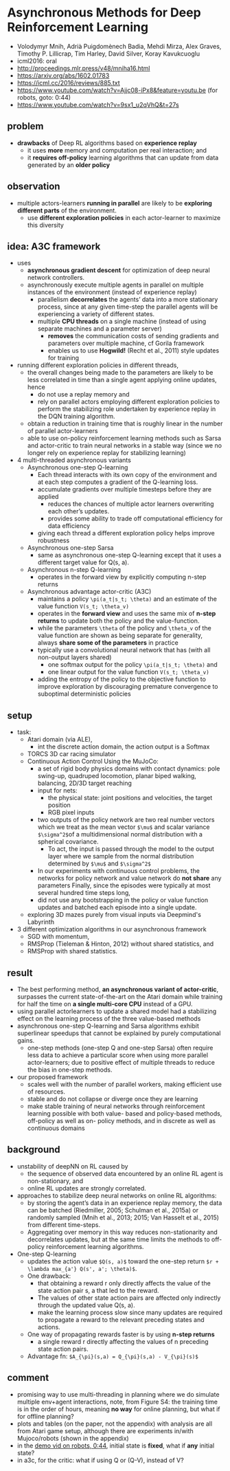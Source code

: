 # Asynchronous Methods for Deep Reinforcement Learning
* Volodymyr Mnih, Adrià Puigdomènech Badia, Mehdi Mirza, Alex Graves, Timothy P. Lillicrap, Tim Harley,
  David Silver, Koray Kavukcuoglu
* icml2016: oral
* http://proceedings.mlr.press/v48/mniha16.html
* https://arxiv.org/abs/1602.01783
* https://icml.cc/2016/reviews/885.txt
* https://www.youtube.com/watch?v=Ajjc08-iPx8&feature=youtu.be (for robots, goto: 0:44)
* https://www.youtube.com/watch?v=9sx1_u2qVhQ&t=27s

## problem
* **drawbacks** of Deep RL algorithms based on **experience replay**
  * it uses **more** memory and computation per real interaction; and
  * it **requires off-policy** learning algorithms that can update from data generated by an **older policy**

## observation
* multiple actors-learners **running in parallel** are likely to be **exploring different parts** of the environment.
  * use **different exploration policies** in each actor-learner to maximize this diversity

## idea: A3C framework
* uses
  * **asynchronous gradient descent** for  optimization of deep neural network controllers.
  * asynchronously execute multiple agents in parallel on multiple instances of the environment
    (instead of experience replay)
    * parallelism **decorrelates** the agents’ data into a more stationary process, since
      at any given time-step the parallel agents will be experiencing a variety of different states.
    * multiple **CPU threads** on a single machine (instead of using separate machines and a parameter server)
      * **removes** the communication costs of sending gradients and parameters over multiple machine, cf Gorila framework
      * enables us to use **Hogwild!** (Recht et al., 2011) style updates for training
* running different exploration policies in different threads,
  * the overall changes being made to the parameters are likely to be less correlated in time
    than a single agent applying online updates, hence
    * do not use a replay memory and
    * rely on parallel actors employing different exploration policies to perform the stabilizing role
      undertaken by experience replay in the DQN training algorithm.
  * obtain a reduction in training time that is roughly linear in the number of parallel actor-learners
  * able to use on-policy reinforcement learning methods such as Sarsa and actor-critic to
    train neural networks in a stable way (since we no longer rely on experience replay for stabilizing learning)
* 4 multi-threaded asynchronous variants
  * Asynchronous one-step Q-learning
    * Each thread interacts with its own copy of the environment and
      at each step computes a gradient of the Q-learning loss.
    * accumulate gradients over multiple timesteps before they are applied
      * reduces the chances of multiple actor learners overwriting each other’s updates.
      * provides some ability to trade off computational efficiency for data efficiency
    * giving each thread a different exploration policy helps improve robustness
  * Asynchronous one-step Sarsa
    * same as asynchronous one-step Q-learning except that it uses a different target value for Q(s, a).
  * Asynchronous n-step Q-learning
    * operates in the forward view by explicitly computing n-step returns
  * Asynchronous advantage actor-critic (A3C)
    * maintains a policy `\pi(a_t|s_t; \theta)`  and an estimate of the value function `V(s_t; \theta_v)`
    * operates in the **forward view** and uses the same mix of **n-step returns** to
      update both the policy and the value-function.
    * while the parameters `\theta` of the policy and `\theta_v` of the value function are
      shown as being separate for generality, always **share some of the parameters** in practice
    * typically use a convolutional neural network that has (with all non-output layers shared)
      * one softmax output for the policy `\pi(a_t|s_t; \theta)` and
      * one linear output for the value function `V(s_t; \theta_v)`
    * adding the entropy of the policy to the objective function to improve exploration by
      discouraging premature convergence to suboptimal deterministic policies

## setup
* task:
  * Atari domain (via ALE),
    * int the discrete action domain, the action output is a Softmax
  * TORCS 3D car racing simulator
  * Continuous Action Control Using the MuJoCo:
    * a set of rigid body physics domains with contact dynamics:
      pole swing-up, quadruped locomotion, planar biped walking, balancing, 2D/3D target reaching
    * input for nets:
      * the physical state: joint positions and velocities, the target position
      * RGB pixel inputs
    * two outputs of the policy network are two real number vectors which we treat as
      the mean vector `$\mu$` and scalar variance `$\sigma^2$`of a multidimensional normal distribution with
      a spherical covariance.
      * To act, the input is passed through the model to the output layer where
        we sample from the normal distribution determined by `$\mu$` and `$\sigma^2$`
     * In our experiments with continuous control problems,
       the networks for policy network and value network do **not share** any parameters
       Finally, since the episodes were typically at most several hundred time steps long,
     * did not use any bootstrapping in the policy or value function updates and
       batched each episode into a single update.
  * exploring 3D mazes purely from visual inputs via Deepmind's Labyrinth
* 3 different optimization algorithms in our asynchronous framework
  * SGD with momentum,
  * RMSProp (Tieleman & Hinton, 2012) without shared statistics, and
  * RMSProp with shared statistics.

## result
* The best performing method, **an asynchronous variant of actor-critic**, surpasses
  the current state-of-the-art on the Atari domain while training for
  half the time on **a single multi-core CPU** instead of a GPU.
* using parallel actorlearners to update a shared model had
  a stabilizing effect on the learning process of the three value-based methods
* asynchronous one-step Q-learning and Sarsa algorithms exhibit superlinear speedups that
  cannot be explained by purely computational gains.
  * one-step methods (one-step Q and one-step Sarsa) often require less data to
    achieve a particular score when using more parallel actor-learners;
    due to positive effect of multiple threads to reduce the bias in one-step methods.
* our proposed framework
  * scales well with the number of parallel workers, making efficient use of resources.
  * stable and do not collapse or diverge once they are learning
  * make stable training of neural networks through reinforcement learning possible with
    both value- based and policy-based methods, off-policy as well as on- policy methods, and
    in discrete as well as continuous domains

## background
* unstability of deepNN on RL caused by
  * the sequence of observed data encountered by an online RL agent is non-stationary, and
  * online RL updates are strongly correlated.
* approaches to stabilize deep neural networks on online RL algorithms:
  * by storing the agent’s data in an experience replay memory,
    the data can be batched (Riedmiller, 2005; Schulman et al., 2015a) or
    randomly sampled (Mnih et al., 2013; 2015; Van Hasselt et al., 2015) from different time-steps.
  * Aggregating over memory in this way reduces non-stationarity and decorrelates updates, but
    at the same time limits the methods to off-policy reinforcement learning algorithms.
* One-step Q-learning
  * updates the action value `$Q(s, a)$` toward the one-step return `$r + \lambda max_{a'} Q(s', a'; \theta)$`.
  * One drawback:
    * that obtaining a reward r only directly affects the value of the state action pair s, a that led to the reward.
    * The values of other state action pairs are affected only indirectly through the updated value Q(s, a).
    * make the learning process slow since many updates are required to propagate a reward to
      the relevant preceding states and actions.
  * One way of propagating rewards faster is by using **n-step returns**
    * a single reward r directly affecting the values of n preceding state action pairs.
  * Advantage fn: `$A_{\pi}(s,a) = Q_{\pi}(s,a) - V_{\pi}(s)$`

## comment
 * promising way to use multi-threading in planning where we do simulate multiple env+agent interactions,
   note, from Figure S4: the training time is in the order of hours, meaning **no way** for online planning,
   but what if for offline planning?
 * plots and tables (on the paper, not the appendix) with analysis are all from Atari game setup,
   although there are experiments in/with Mujoco/robots (shown in the appendix)
 * in the [demo vid on robots, 0:44](https://www.youtube.com/watch?v=Ajjc08-iPx8&feature=youtu.be),
    initial state is **fixed**, what if **any** initial state?
 * in a3c, for the critic: what if using Q or (Q-V), instead of V?
